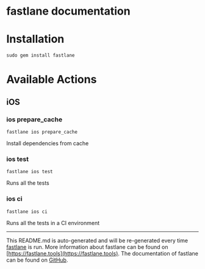 fastlane documentation
================
# Installation
```
sudo gem install fastlane
```
# Available Actions
## iOS
### ios prepare_cache
```
fastlane ios prepare_cache
```
Install dependencies from cache
### ios test
```
fastlane ios test
```
Runs all the tests
### ios ci
```
fastlane ios ci
```
Runs all the tests in a CI environment

----

This README.md is auto-generated and will be re-generated every time [fastlane](https://fastlane.tools) is run.
More information about fastlane can be found on [https://fastlane.tools](https://fastlane.tools).
The documentation of fastlane can be found on [GitHub](https://github.com/fastlane/fastlane/tree/master/fastlane).
